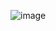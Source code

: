 ![image](https://user-images.githubusercontent.com/1501327/137407051-ba0b8566-8b11-47fa-8f29-e88b4ed2226e.png)
